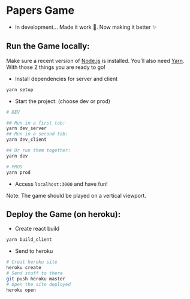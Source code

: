 # Papers Game

- In development... Made it work 🚧. Now making it better ✨

## Run the Game locally:

Make sure a recent version of [Node.js](https://nodejs.org/en/) is installed. You'll also need [Yarn](https://yarnpkg.com/getting-started/install). With those 2 things you are ready to go!

- Install dependencies for server and client

```bash
yarn setup
```

- Start the project: (choose dev or prod)

```bash
# DEV

## Run in a first tab:
yarn dev_server
## Run in a second tab:
yarn dev_client

## Or run them together:
yarn dev

# PROD
yarn prod
```

- Access `localhost:3000` and have fun!

Note: The game should be played on a vertical viewport.

## Deploy the Game (on heroku):

- Create react build

```bash
yarn build_client
```

- Send to heroku

```bash
# Creat heroku site
heroku create
# Send stuff to there
git push heroku master
# Open the site deployed
heroku open
```
